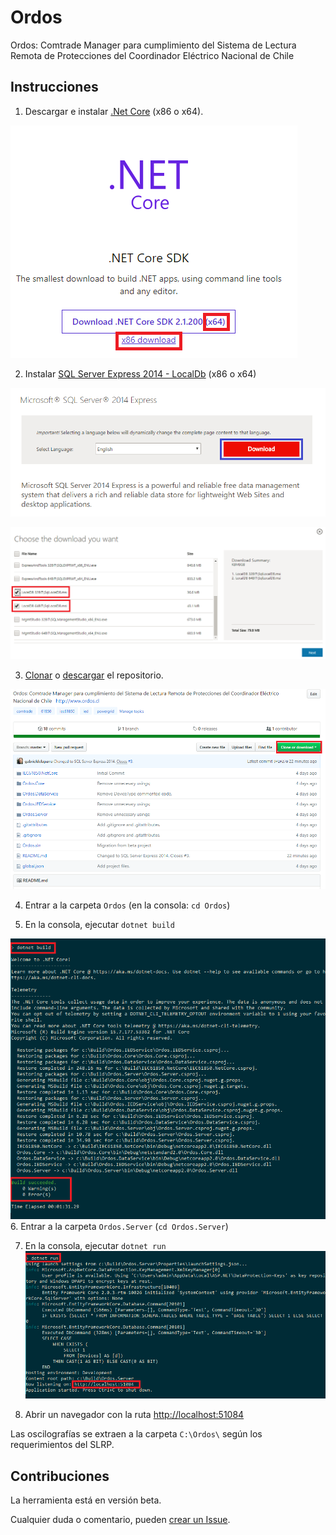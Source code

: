 # Ordos
Ordos: Comtrade Manager para cumplimiento del Sistema de Lectura Remota de Protecciones del Coordinador Eléctrico Nacional de Chile

## Instrucciones

1. Descargar e instalar [.Net Core](https://www.microsoft.com/net/download) (x86 o x64).

![Net Core Download Step 1](Assets\Images\NetCore1.png)

2. Instalar [SQL Server Express 2014 - LocalDb](https://www.microsoft.com/en-us/download/details.aspx?id=42299) (x86 o x64)

![SQL Download Step 1](Assets\Images\SQL1.png)

![SQL Download Step 2](Assets\Images\SQL2.png)

3. [Clonar](https://help.github.com/articles/cloning-a-repository/) o [descargar](https://stackoverflow.com/a/6466993) el repositorio.

![Repo Step 1](Assets\Images\Github1.png)

4. Entrar a la carpeta `Ordos` (en la consola: `cd Ordos`)

5. En la consola, ejecutar `dotnet build`

![Build progress](Assets\Images\Build1.png)
6. Entrar a la carpeta `Ordos.Server` (`cd Ordos.Server`)

7. En la consola, ejecutar `dotnet run`
![Run messages](Assets\Images\Run1.png)

8. Abrir un navegador con la ruta [http://localhost:51084](http://localhost:51084)

Las oscilografías se extraen a la carpeta `C:\Ordos\` según los requerimientos del SLRP.

## Contribuciones
La herramienta está en versión beta.

Cualquier duda o comentario, pueden [crear un Issue](https://help.github.com/articles/creating-an-issue/).
